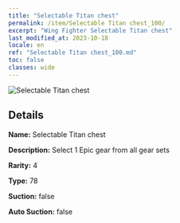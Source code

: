 ```yaml
---
title: "Selectable Titan chest"
permalink: /item/Selectable Titan chest_100/
excerpt: "Wing Fighter Selectable Titan chest"
last_modified_at: 2023-10-18
locale: en
ref: "Selectable Titan chest_100.md"
toc: false
classes: wide
---
```



 ![Selectable Titan chest](/images/item/Selectable_Titan_chest_p.png)



## Details

 **Name:** Selectable Titan chest 

 **Description:** Select 1 Epic gear from all gear sets

 **Rarity:** 4 

 **Type:** 78 

 **Suction:** false 

 **Auto Suction:** false 


